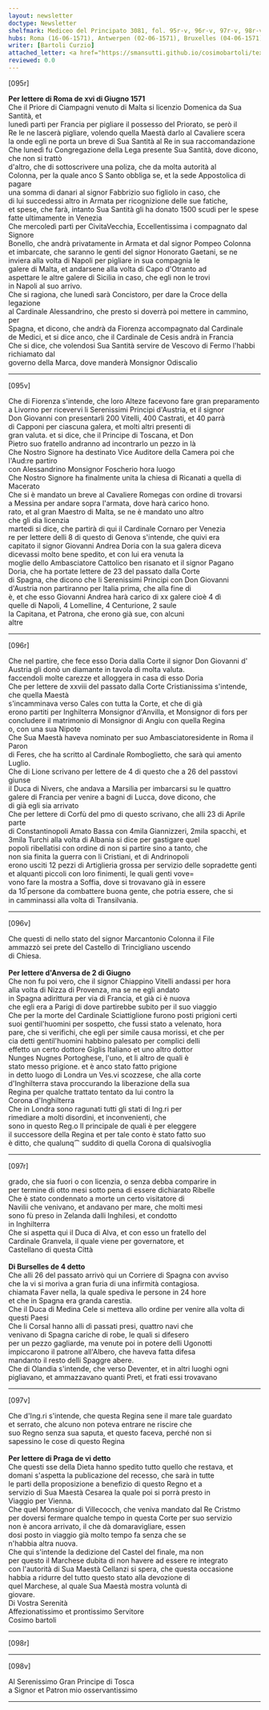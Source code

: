 ```yaml
---
layout: newsletter
doctype: Newsletter
shelfmark: Mediceo del Principato 3081, fol. 95r-v, 96r-v, 97r-v, 98r-v
hubs: Roma (16-06-1571), Antwerpen (02-06-1571), Bruxelles (04-06-1571), Praha (06-06-1571)
writer: [Bartoli Curzio]
attached_letter: <a href="https://smansutti.github.io/cosimobartoli/texts/2980_029/">2980_029</a>
reviewed: 0.0
---
```


[095r]  
  
  
<strong>Per lettere di Roma de xvi di Giugno 1571</strong>  
Che il Priore di Ciampagni venuto di Malta si licenzio Domenica da Sua Santità, et  
lunedì partì per Francia per pigliare il possesso del Priorato, se però il  
Re le ne lascerà pigliare, volendo quella Maestà darlo al Cavaliere scera  
la onde egli ne porta un breve di Sua Santità al Re in sua raccomandazione  
Che lunedì fu Congregazione della Lega presente Sua Santità, dove dicono, che non si trattò  
d'altro, che di sottoscrivere una poliza, che da molta autorità al  
Colonna, per la quale anco S Santo obbliga se, et la sede Appostolica di pagare  
una somma di danari al signor Fabbrizio suo figliolo in caso, che  
di lui succedessi altro in Armata per ricognizione delle sue fatiche,  
et spese, che farà, intanto Sua Santità gli ha donato 1500 scudi per le spese  
fatte ultimamente in Venezia  
Che mercoledì partì per CivitaVecchia, Eccellentissima i compagnato dal Signore  
Bonello, che andrà privatamente in Armata et dal signor Pompeo Colonna  
et imbarcate, che saranno le genti del signor Honorato Gaetani, se ne  
inviera alla volta di Napoli per pigliare in sua compagnia le  
galere di Malta, et andarsene alla volta di Capo d'Otranto ad  
aspettare le altre galere di Sicilia in caso, che egli non le trovi  
in Napoli al suo arrivo.  
Che si ragiona, che lunedì sarà Concistoro, per dare la Croce della legazione  
al Cardinale Alessandrino, che presto si doverrà poi mettere in cammino, per  
Spagna, et dicono, che andrà da Fiorenza accompagnato dal Cardinale  
de Medici, et si dice anco, che il Cardinale de Cesis andrà in Francia  
Che si dice, che volendosi Sua Santità servire de Vescovo di Fermo l'habbi richiamato dal  
governo della Marca, dove manderà Monsignor Odiscalio  
  
---  

[095v]  
  
  
Che di Fiorenza s'intende, che loro Alteze facevono fare gran preparamento  
a Livorno per ricevervi li Serenissimi Principi d'Austria, et il signor  
Don Giovanni con presentarli 200 Vitelli, 400 Castrati, et 40 parrà  
di Capponi per ciascuna galera, et molti altri presenti di  
gran valuta. et si dice, che il Principe di Toscana, et Don  
Pietro suo fratello andranno ad incontrarlo un pezzo in là  
Che Nostro Signore ha destinato Vice Auditore della Camera poi che l'Aud:re partiro  
con Alessandrino Monsignor Foscherio hora luogo  
Che Nostro Signore ha finalmente unita la chiesa di Ricanati a quella di Macerato  
Che si è mandato un breve al Cavaliere Romegas con ordine di trovarsi  
a Messina per andare sopra l'armata, dove harà carico hono.  
rato, et al gran Maestro di Malta, se ne è mandato uno altro  
che gli dia licenzia  
martedi si dice, che partirà di qui il Cardinale Cornaro per Venezia  
re per lettere delli 8 di questo di Genova s'intende, che quivi era  
capitato il signor Giovanni Andrea Doria con la sua galera diceva  
dicevassi molto bene spedito, et con lui era venuta la  
moglie dello Ambasciatore Cattolico ben risanato et il signor Pagano  
Doria, che ha portate lettere de 23 del passato dalla Corte  
di Spagna, che dicono che li Serenissimi Principi con Don Giovanni  
d'Austria non partiranno per Italia prima, che alla fine di  
è, et che esso Giovanni Andrea harà carico di xx galere cioè 4 dì  
quelle di Napoli, 4 Lomelline, 4 Centurione, 2 saule  
la Capitana, et Patrona, che erono già sue, con alcuni  
altre  
  
---  

[096r]  
  
  
Che nel partire, che fece esso Doria dalla Corte il signor Don Giovanni d'  
Austria gli donò un diamante in tavola di molta valuta.  
faccendoli molte carezze et alloggera in casa di esso Doria  
Che per lettere de xxviii del passato dalla Corte Cristianissima s'intende, che quella Maestà  
s'incamminava verso Cales con tutta la Corte, et che di già  
erono partiti per Inghilterra Monsignor d'Anvilla, et Monsignor di fors per  
concludere il matrimonio di Monsignor di Angiu con quella Regina  
o, con una sua Nipote  
Che Sua Maestà haveva nominato per suo Ambasciatoresidente in Roma il Paron  
di Feres, che ha scritto al Cardinale Romboglietto, che sarà qui amento  
Luglio.  
Che di Lione scrivano per lettere de 4 di questo che a 26 del passtovi giunse  
il Duca di Nivers, che andava a Marsilia per imbarcarsi su le quattro  
galere di Francia per venire a bagni di Lucca, dove dicono, che  
di già egli sia arrivato  
Che per lettere di Corfù del pmo di questo scrivano, che alli 23 di Aprile parte  
di Constantinopoli Amato Bassa con 4mila Giannizzeri, 2mila spacchi, et  
3mila Turchi alla volta di Albania si dice per gastigare quel  
popoli ribellatisi con ordine di non si partire sino a tanto, che  
non sia finita la guerra con li Cristiani, et di Andrinopoli  
erono usciti 12 pezzi di Artiglieria grossa per servizio delle sopradette genti  
et alquanti piccoli con loro finimenti, le quali genti vove=  
vono fare la mostra a Soffia, dove si trovavano già in essere  
da 10̅ persone da combattere buona gente, che potria essere, che si  
in camminassi alla volta di Transilvania.  
  
---  

[096v]  
  
  
Che questi di nello stato del signor Marcantonio Colonna il File  
ammazzò sei prete del Castello di Trincigliano uscendo  
di Chiesa.  
<br/><strong>Per lettere d'Anversa de 2 di Giugno</strong>  
Che non fu poi vero, che il signor Chiappino Vitelli andassi per hora  
alla volta di Nizza di Provenza, ma se ne egli andato  
in Spagna adirittura per via di Francia, et già ci è nuova  
che egli era a Parigi di dove partirebbe subito per il suo viaggio  
Che per la morte del Cardinale Sciattiglione furono posti prigioni certi  
suoi gentil'huomini per sospetto, che fussi stato a velenato, hora  
pare, che si verifichi, che egli per simile causa morissi, et che per  
cia detti gentil'huomini habbino palesato per complici delli  
effetto un certo dottore Giglis Italiano et uno altro dottor  
Nunges Nugnes Portoghese, l'uno, et li altro de quali è  
stato messo prigione. et è anco stato fatto prigione  
in detto luogo di Londra un Ves.vi scozzese, che alla corte  
d'Inghilterra stava proccurando la liberazione della sua  
Regina per qualche trattato tentato da lui contro la  
Corona d'Inghilterra  
Che in Londra sono ragunati tutti gli stati di Ing.ri per  
rimediare a molti disordini, et inconvenienti, che  
sono in questo Reg.o Il principale de quali è per eleggere  
il successore della Regina et per tale conto è stato fatto suo  
è ditto, che qualunq⁀ suddito di quella Corona di qualsivoglia  
  
---  

[097r]  
  
  
grado, che sia fuori o con licenzia, o senza debba comparire in  
per termine di otto mesi sotto pena di essere dichiarato Ribelle  
Che è stato condennato a morte un certo visitatore di  
Navilii che venivano, et andavano per mare, che molti mesi  
sono fù preso in Zelanda dalli Inghilesi, et condotto  
in Inghilterra  
Che si aspetta qui il Duca di Alva, et con esso un fratello del  
Cardinale Granvela, il quale viene per governatore, et  
Castellano di questa Città  
<br/><strong>Di Burselles de 4 detto</strong>  
Che alli 26 del passato arrivò qui un Corriere di Spagna con avviso  
che la vi si moriva a gran furia di una infirmità contagiosa.  
chiamata Faver nella, la quale spediva le persone in 24 hore  
et che in Spagna era granda carestia.  
Che il Duca di Medina Cele si metteva allo ordine per venire alla volta di  
questi Paesi  
Che li Corsal hanno alli dì passati presi, quattro navi che  
venivano di Spagna cariche di robe, le quali si difesero  
per un pezzo gagliarde, ma venute poi in potere delli Ugonotti  
impiccarono il patrone all'Albero, che haveva fatta difesa  
mandanto il resto delli Spaggre abere.  
Che di Olandia s'intende, che verso Deventer, et in altri luoghi ogni  
pigliavano, et ammazzavano quanti Preti, et frati essi trovavano  
  
---  

[097v]  
  
  
Che d'Ing.ri s'intende, che questa Regina sene il mare tale guardato  
et serrato, che alcuno non poteva entrare ne riscire che  
suo Regno senza sua saputa, et questo faceva, perché non si  
sapessino le cose di questo Regina  
<br/><strong>Per lettere di Praga de vi detto</strong>  
Che questi sse della Dieta hanno spedito tutto quello che restava, et  
domani s'aspetta la publicazione del recesso, che sarà in tutte  
le parti della proposizione a benefizio di questo Regno et a  
servizio di Sua Maestà Cesarea la quale poi si porrà presto in  
Viaggio per Vienna.  
Che quel Monsignor di Villecocch, che veniva mandato dal Re Cristmo  
per doversi fermare qualche tempo in questa Corte per suo servizio  
non è ancora arrivato, il che dà domaravigliare, essen  
dosi posto in viaggio già molto tempo fa senza che se  
n'habbia altra nuova.  
Che qui s'intende la dedizione del Castel del finale, ma non  
per questo il Marchese dubita di non havere ad essere re integrato  
con l'autorità di Sua Maestà Cellanzi si spera, che questa occasione  
habbia a ridurre del tutto questo stato alla devozione di  
quel Marchese, al quale Sua Maestà mostra voluntà di  
giovare.  
Di Vostra Serenità  
Affezionatissimo et prontissimo Servitore  
Cosimo bartoli  
  
---  

[098r]  
  
  
  
---  

[098v]  
  
  
Al Serenissimo Gran Principe di Tosca  
a Signor et Patron mio osservantissimo  
  
---  

